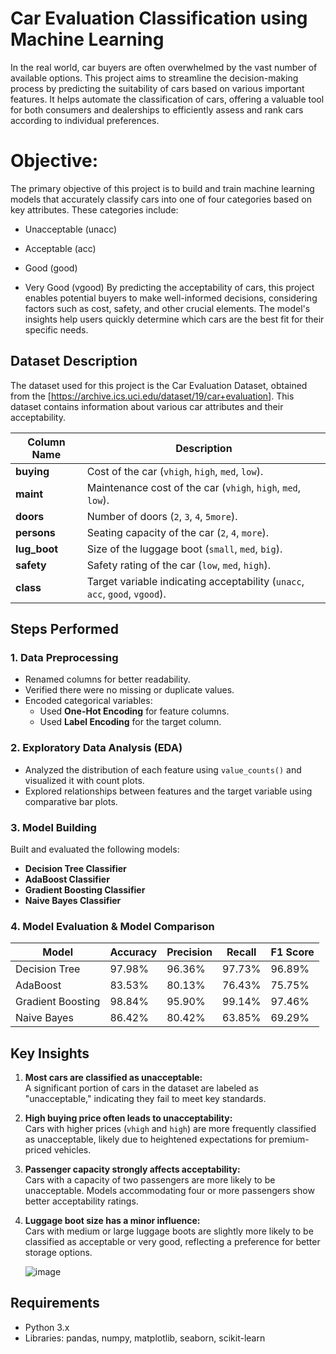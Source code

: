 
# Car Evaluation Classification using Machine Learning

In the real world, car buyers are often overwhelmed by the vast number of available options. This project aims to streamline the decision-making process by predicting the suitability of cars based on various important features. It helps automate the classification of cars, offering a valuable tool for both consumers and dealerships to efficiently assess and rank cars according to individual preferences.

# Objective:
The primary objective of this project is to build and train machine learning models that accurately classify cars into one of four categories based on key attributes. These categories include:

- Unacceptable (unacc)

- Acceptable (acc)
- Good (good)
- Very Good (vgood)
By predicting the acceptability of cars, this project enables potential buyers to make well-informed decisions, considering factors such as cost, safety, and other crucial elements. The model's insights help users quickly determine which cars are the best fit for their specific needs.

## Dataset Description

The dataset used for this project is the Car Evaluation Dataset, obtained from the [https://archive.ics.uci.edu/dataset/19/car+evaluation]. This dataset contains information about various car attributes and their acceptability.

| **Column Name** | **Description**                                                                                   |
|------------------|---------------------------------------------------------------------------------------------------|
| **buying**       | Cost of the car (`vhigh`, `high`, `med`, `low`).                                                  |
| **maint**        | Maintenance cost of the car (`vhigh`, `high`, `med`, `low`).                                     |
| **doors**        | Number of doors (`2`, `3`, `4`, `5more`).                                                        |
| **persons**      | Seating capacity of the car (`2`, `4`, `more`).                                                  |
| **lug_boot**     | Size of the luggage boot (`small`, `med`, `big`).                                                |
| **safety**       | Safety rating of the car (`low`, `med`, `high`).                                                 |
| **class**        | Target variable indicating acceptability (`unacc`, `acc`, `good`, `vgood`).                      |

## Steps Performed

### 1. Data Preprocessing
- Renamed columns for better readability.
- Verified there were no missing or duplicate values.
- Encoded categorical variables:
  - Used **One-Hot Encoding** for feature columns.
  - Used **Label Encoding** for the target column.

### 2. Exploratory Data Analysis (EDA)
- Analyzed the distribution of each feature using `value_counts()` and visualized it with count plots.
- Explored relationships between features and the target variable using comparative bar plots.

### 3. Model Building
Built and evaluated the following models:
- **Decision Tree Classifier**
- **AdaBoost Classifier**
- **Gradient Boosting Classifier**
- **Naive Bayes Classifier**

### 4. Model Evaluation & Model Comparison

| **Model**             | **Accuracy** | **Precision** | **Recall** | **F1 Score** |
|------------------------|--------------|---------------|------------|--------------|
| Decision Tree          | 97.98%      | 96.36%        | 97.73%     | 96.89%       |
| AdaBoost               | 83.53%      | 80.13%        | 76.43%     | 75.75%       |
| Gradient Boosting      | 98.84%      | 95.90%        | 99.14%     | 97.46%       |
| Naive Bayes            | 86.42%      | 80.42%        | 63.85%     | 69.29%       |

## Key Insights

1. **Most cars are classified as unacceptable:**  
   A significant portion of cars in the dataset are labeled as "unacceptable," indicating they fail to meet key standards.  

2. **High buying price often leads to unacceptability:**  
   Cars with higher prices (`vhigh` and `high`) are more frequently classified as unacceptable, likely due to heightened expectations for premium-priced vehicles.  

3. **Passenger capacity strongly affects acceptability:**  
   Cars with a capacity of two passengers are more likely to be  unacceptable. Models accommodating four or more passengers show better acceptability ratings.  

4. **Luggage boot size has a minor influence:**  
   Cars with medium or large luggage boots are slightly more likely to be classified as acceptable or very good, reflecting a preference for better storage options.

   ![image](https://github.com/user-attachments/assets/ab85d2fa-3d34-4ecd-b1f5-a02af33c6bf8)
   
## Requirements

- Python 3.x  
- Libraries: pandas, numpy, matplotlib, seaborn, scikit-learn  
